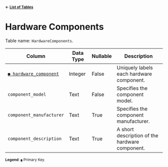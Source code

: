 <sup>**← [List of Tables](../../README.md/#metadatabase-schema)**</sup>

# Hardware Components

Table name: `HardwareComponents`.

| Column                                                   | Data Type | Nullable | Description                                    |
| -------------------------------------------------------- | --------- | -------- | ---------------------------------------------- |
| [`● hardware_component`](hardware_components.md)         | Integer   | False    | Uniquely labels each hardware component.       |
| `component_model`                                        | Text      | False    | Specifies the component model.                 |
| `component_manufacturer`                                 | Text      | True     | Specifies the component manufacturer.          |
| `component_description`                                  | Text      | True     | A short description of the hardware component. |

<sup>**Legend**: [`●`](hardware_components.md) Primary Key.</sup>

